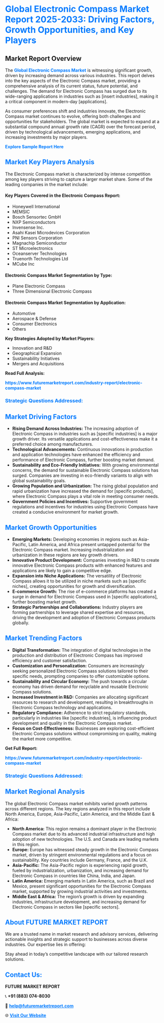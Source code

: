 <h1 style="color: #007BFF;">Global Electronic Compass Market Report 2025-2033: Driving Factors, Growth Opportunities, and Key Players</h1>

<section id="overview">
<h2>Market Report Overview</h2>
<p>The <a href="https://www.futuremarketreport.com/industry-report/electronic-compass-market" style="color: #007BFF; text-decoration: none;"><strong>Global Electronic Compass Market</strong></a> is witnessing significant growth, driven by increasing demand across various industries. This report delves into the key aspects of the Electronic Compass market, providing a comprehensive analysis of its current status, future potential, and challenges. The demand for Electronic Compass has surged due to its wide-ranging applications in industries such as [insert industries], making it a critical component in modern-day [applications].</p>
<p>As consumer preferences shift and industries innovate, the Electronic Compass market continues to evolve, offering both challenges and opportunities for stakeholders. The global market is expected to expand at a substantial compound annual growth rate (CAGR) over the forecast period, driven by technological advancements, emerging applications, and increasing investments by major players.</p>
</section>

<section id="overview">
<p><a href="https://www.futuremarketreport.com/request-sample/reportId=75301" style="color: #007BFF; text-decoration: none;"><strong>Explore Sample Report Here</strong></a></p>
</section>

<section id="key-players">
<h2 style="color: #007BFF;">Market Key Players Analysis</h2>
<p>The Electronic Compass market is characterized by intense competition among key players striving to capture a larger market share. Some of the leading companies in the market include:</p>
<h4>Key Players Covered in the Electronic Compass Report:</h4>
<ul><li>Honeywell International</li><li>MEMSIC</li><li>Bosch Sensortec GmbH</li><li>NXP Semiconductors</li><li>Invensense Inc.</li><li>Asahi Kasei Microdevices Corporation</li><li>PNI Sensors Corporation</li><li>Magnachip Semiconductor</li><li>ST Microelectronics</li><li>Oceanserver Technologies</li><li>Truenorth Technologies Ltd</li><li>MCube Inc</li></ul>
<h4>Electronic Compass Market Segmentation by Type:</h4>
<ul><li>Plane Electronic Compass</li><li>Three Dimensional Electronic Compass</li></ul>

<h4>Electronic Compass Market Segmentation by Application:</h4>
<ul><li>Automotive</li><li>Aerospace &amp; Defense</li><li>Consumer Electronics</li><li>Others</li></ul>
<p><strong>Key Strategies Adopted by Market Players:</strong></p>
<ul>
<li>Innovation and R&D</li>
<li>Geographical Expansion</li>
<li>Sustainability Initiatives</li>
<li>Mergers and Acquisitions</li>
</ul>
</section>

<section>
<p><strong>Read Full Analysis: </strong></p><a href="https://www.futuremarketreport.com/industry-report/electronic-compass-market" style="color: #007BFF; text-decoration: none;"><strong>https://www.futuremarketreport.com/industry-report/electronic-compass-market</strong></a>
<h3 style="color: #007BFF;">Strategic Questions Addressed:</h3>
</section>

<section id="driving-factors">
<h2 style="color: #007BFF;">Market Driving Factors</h2>
<ul>
<li><strong>Rising Demand Across Industries:</strong> The increasing adoption of Electronic Compass in industries such as [specific industries] is a major growth driver. Its versatile applications and cost-effectiveness make it a preferred choice among manufacturers.</li>
<li><strong>Technological Advancements:</strong> Continuous innovations in production and application technologies have enhanced the efficiency and performance of Electronic Compass, further boosting market demand.</li>
<li><strong>Sustainability and Eco-Friendly Initiatives:</strong> With growing environmental concerns, the demand for sustainable Electronic Compass solutions has surged. Companies are investing in eco-friendly variants to align with global sustainability goals.</li>
<li><strong>Growing Population and Urbanization:</strong> The rising global population and rapid urbanization have increased the demand for [specific products], where Electronic Compass plays a vital role in meeting consumer needs.</li>
<li><strong>Government Policies and Incentives:</strong> Supportive government regulations and incentives for industries using Electronic Compass have created a conducive environment for market growth.</li>
</ul>
</section>

<section id="growth-opportunities">
<h2 style="color: #007BFF;">Market Growth Opportunities</h2>
<ul>
<li><strong>Emerging Markets:</strong> Developing economies in regions such as Asia-Pacific, Latin America, and Africa present untapped potential for the Electronic Compass market. Increasing industrialization and urbanization in these regions are key growth drivers.</li>
<li><strong>Innovative Product Development:</strong> Companies investing in R&D to create innovative Electronic Compass products with enhanced features and applications are likely to gain a competitive edge.</li>
<li><strong>Expansion into Niche Applications:</strong> The versatility of Electronic Compass allows it to be utilized in niche markets such as [specific niches], creating opportunities for growth and diversification.</li>
<li><strong>E-commerce Growth:</strong> The rise of e-commerce platforms has created a surge in demand for Electronic Compass used in [specific applications], further boosting market growth.</li>
<li><strong>Strategic Partnerships and Collaborations:</strong> Industry players are forming partnerships to leverage shared expertise and resources, driving the development and adoption of Electronic Compass products globally.</li>
</ul>
</section>

<section id="trending-factors">
<h2 style="color: #007BFF;">Market Trending Factors</h2>
<ul>
<li><strong>Digital Transformation:</strong> The integration of digital technologies in the production and distribution of Electronic Compass has improved efficiency and customer satisfaction.</li>
<li><strong>Customization and Personalization:</strong> Consumers are increasingly seeking personalized Electronic Compass solutions tailored to their specific needs, prompting companies to offer customizable options.</li>
<li><strong>Sustainability and Circular Economy:</strong> The push towards a circular economy has driven demand for recyclable and reusable Electronic Compass solutions.</li>
<li><strong>Increased Investment in R&D:</strong> Companies are allocating significant resources to research and development, resulting in breakthroughs in Electronic Compass technology and applications.</li>
<li><strong>Regulatory Compliance:</strong> Adherence to strict regulatory standards, particularly in industries like [specific industries], is influencing product development and quality in the Electronic Compass market.</li>
<li><strong>Focus on Cost-Effectiveness:</strong> Businesses are exploring cost-efficient Electronic Compass solutions without compromising on quality, making the market more competitive.</li>
</ul>
</section>

<section>
<p><strong>Get Full Report: </strong></p><a href="https://www.futuremarketreport.com/industry-report/electronic-compass-market" style="color: #007BFF; text-decoration: none;"><strong>https://www.futuremarketreport.com/industry-report/electronic-compass-market</strong></a>
<h3 style="color: #007BFF;">Strategic Questions Addressed:</h3>
</section>


<section id="regional-analysis">
<h2 style="color: #007BFF;">Market Regional Analysis</h2>
<p>The global Electronic Compass market exhibits varied growth patterns across different regions. The key regions analyzed in this report include North America, Europe, Asia-Pacific, Latin America, and the Middle East & Africa:</p>
<ul>
<li><strong>North America:</strong> This region remains a dominant player in the Electronic Compass market due to its advanced industrial infrastructure and high adoption of new technologies. The U.S. and Canada are leading markets in this region.</li>
<li><strong>Europe:</strong> Europe has witnessed steady growth in the Electronic Compass market, driven by stringent environmental regulations and a focus on sustainability. Key countries include Germany, France, and the U.K.</li>
<li><strong>Asia-Pacific:</strong> The Asia-Pacific region is experiencing rapid growth, fueled by industrialization, urbanization, and increasing demand for Electronic Compass in countries like China, India, and Japan.</li>
<li><strong>Latin America:</strong> Emerging markets in Latin America, such as Brazil and Mexico, present significant opportunities for the Electronic Compass market, supported by growing industrial activities and investments.</li>
<li><strong>Middle East & Africa:</strong> The region’s growth is driven by expanding industries, infrastructure development, and increasing demand for Electronic Compass in sectors like [specific sectors].</li>
</ul>
</section>

<footer>
<h2 style="color: #007BFF;">About FUTURE MARKET REPORT</h2>
<p>We are a trusted name in market research and advisory services, delivering actionable insights and strategic support to businesses across diverse industries. Our expertise lies in offering:</p>

<p>Stay ahead in today’s competitive landscape with our tailored research solutions.</p>

<h2 style="color: #007BFF;">Contact Us:</h2>
<p><strong>FUTURE MARKET REPORT</strong></p>
<p>📞 <strong>+91 (883) 074-8030</strong></p>
<p>📧 <strong><a href="mailto:help@futuremarketreport.com" style="color: #007BFF;">help@futuremarketreport.com</a></strong></p>
<p>🌐 <strong><a href="https://www.futuremarketreport.com/" style="color: #007BFF;">Visit Our Website</a></strong></p>
</footer>